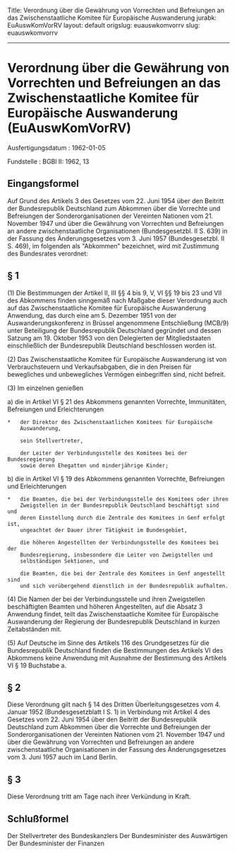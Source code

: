 Title: Verordnung über die Gewährung von Vorrechten und Befreiungen an das Zwischenstaatliche
  Komitee für Europäische Auswanderung
jurabk: EuAuswKomVorRV
layout: default
origslug: euauswkomvorrv
slug: euauswkomvorrv

---

# Verordnung über die Gewährung von Vorrechten und Befreiungen an das Zwischenstaatliche Komitee für Europäische Auswanderung (EuAuswKomVorRV)

Ausfertigungsdatum
:   1962-01-05

Fundstelle
:   BGBl II: 1962, 13



## Eingangsformel

Auf Grund des Artikels 3 des Gesetzes vom 22. Juni 1954 über den
Beitritt der Bundesrepublik Deutschland zum Abkommen über die
Vorrechte und Befreiungen der Sonderorganisationen der Vereinten
Nationen vom 21. November 1947 und über die Gewährung von Vorrechten
und Befreiungen an andere zwischenstaatliche Organisationen
(Bundesgesetzbl. II S. 639) in der Fassung des Änderungsgesetzes vom
3\. Juni 1957 (Bundesgesetzbl. II S. 469), im folgenden als "Abkommen"
bezeichnet, wird mit Zustimmung des Bundesrates verordnet:


## § 1

(1) Die Bestimmungen der Artikel II, III §§ 4 bis 9, V, VI §§ 19 bis
23 und VII des Abkommens finden sinngemäß nach Maßgabe dieser
Verordnung auch auf das Zwischenstaatliche Komitee für Europäische
Auswanderung Anwendung, das durch eine am 5. Dezember 1951 von der
Auswanderungskonferenz in Brüssel angenommene Entschließung (MCB/9)
unter Beteiligung der Bundesrepublik Deutschland gegründet und dessen
Satzung am 19. Oktober 1953 von den Delegierten der Mitgliedstaaten
einschließlich der Bundesrepublik Deutschland beschlossen worden ist.

(2) Das Zwischenstaatliche Komitee für Europäische Auswanderung ist
von Verbrauchsteuern und Verkaufsabgaben, die in den Preisen für
bewegliches und unbewegliches Vermögen einbegriffen sind, nicht
befreit.

(3) Im einzelnen genießen

a)  die in Artikel VI § 21 des Abkommens genannten Vorrechte, Immunitäten,
    Befreiungen und Erleichterungen

    *   der Direktor des Zwischenstaatlichen Komitees für Europäische
        Auswanderung,

        sein Stellvertreter,

        der Leiter der Verbindungsstelle des Komitees bei der Bundesregierung
        sowie deren Ehegatten und minderjährige Kinder;





b)  die in Artikel VI § 19 des Abkommens genannten Vorrechte, Befreiungen
    und Erleichterungen

    *   die Beamten, die bei der Verbindungsstelle des Komitees oder ihren
        Zweigstellen in der Bundesrepublik Deutschland beschäftigt sind und
        deren Einstellung durch die Zentrale des Komitees in Genf erfolgt ist,
        ungeachtet der Dauer ihrer Tätigkeit im Bundesgebiet,

        die höheren Angestellten der Verbindungsstelle des Komitees bei der
        Bundesregierung, insbesondere die Leiter von Zweigstellen und
        selbständigen Sektionen, und

        die Beamten, die bei der Zentrale des Komitees in Genf angestellt sind
        und sich vorübergehend dienstlich in der Bundesrepublik aufhalten.







(4) Die Namen der bei der Verbindungsstelle und ihren Zweigstellen
beschäftigten Beamten und höheren Angestellten, auf die Absatz 3
Anwendung findet, teilt das Zwischenstaatliche Komitee für Europäische
Auswanderung der Regierung der Bundesrepublik Deutschland in kurzen
Zeitabständen mit.

(5) Auf Deutsche im Sinne des Artikels 116 des Grundgesetzes für die
Bundesrepublik Deutschland finden die Bestimmungen des Artikels VI des
Abkommens keine Anwendung mit Ausnahme der Bestimmung des Artikels VI
§ 19 Buchstabe a.


## § 2

Diese Verordnung gilt nach § 14 des Dritten Überleitungsgesetzes vom
4\. Januar 1952 (Bundesgesetzblatt I S. 1) in Verbindung mit Artikel 4
des Gesetzes vom 22. Juni 1954 über den Beitritt der Bundesrepublik
Deutschland zum Abkommen über die Vorrechte und Befreiungen der
Sonderorganisationen der Vereinten Nationen vom 21. November 1947 und
über die Gewährung von Vorrechten und Befreiungen an andere
zwischenstaatliche Organisationen in der Fassung des Änderungsgesetzes
vom 3. Juni 1957 auch im Land Berlin.


## § 3

Diese Verordnung tritt am Tage nach ihrer Verkündung in Kraft.


## Schlußformel

Der Stellvertreter des Bundeskanzlers
Der Bundesminister des Auswärtigen
Der Bundesminister der Finanzen


